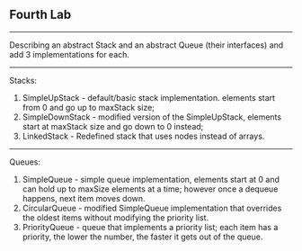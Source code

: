 Fourth Lab
---
___
Describing an abstract Stack and an abstract Queue (their interfaces) and add 3 implementations for each.

---
Stacks:
1. SimpleUpStack - default/basic stack implementation. elements start from 0 and go up to maxStack size;
2. SimpleDownStack - modified version of the SimpleUpStack, elements start at maxStack size and go down to 0 instead;
3. LinkedStack - Redefined stack that uses nodes instead of arrays.

---
Queues:
1. SimpleQueue - simple queue implementation, elements start at 0 and can hold up to maxSize elements at a time; however once a dequeue happens, next item moves down.
2. CircularQueue - modified SimpleQueue implementation that overrides the oldest items without modifying the priority list.
3. PriorityQueue - queue that implements a priority list; each item has a priority, the lower the number, the faster it gets out of the queue.